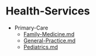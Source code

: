 
# Health-Services

- Primary-Care
  - [Family-Medicine.md](./Family-Medicine.md)
  - [General-Practice.md](./General-Practice.md)
  - [Pediatrics.md](./Pediatrics.md)
